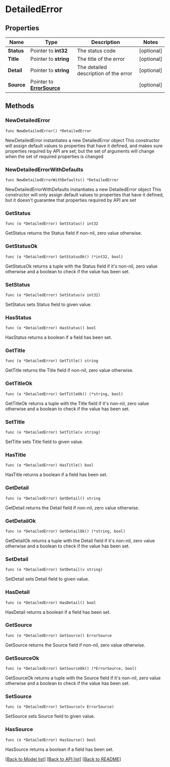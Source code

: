 # DetailedError

## Properties

Name | Type | Description | Notes
------------ | ------------- | ------------- | -------------
**Status** | Pointer to **int32** | The status code | [optional] 
**Title** | Pointer to **string** | The title of the error | [optional] 
**Detail** | Pointer to **string** | The detailed description of the error | [optional] 
**Source** | Pointer to [**ErrorSource**](ErrorSource.md) |  | [optional] 

## Methods

### NewDetailedError

`func NewDetailedError() *DetailedError`

NewDetailedError instantiates a new DetailedError object
This constructor will assign default values to properties that have it defined,
and makes sure properties required by API are set, but the set of arguments
will change when the set of required properties is changed

### NewDetailedErrorWithDefaults

`func NewDetailedErrorWithDefaults() *DetailedError`

NewDetailedErrorWithDefaults instantiates a new DetailedError object
This constructor will only assign default values to properties that have it defined,
but it doesn't guarantee that properties required by API are set

### GetStatus

`func (o *DetailedError) GetStatus() int32`

GetStatus returns the Status field if non-nil, zero value otherwise.

### GetStatusOk

`func (o *DetailedError) GetStatusOk() (*int32, bool)`

GetStatusOk returns a tuple with the Status field if it's non-nil, zero value otherwise
and a boolean to check if the value has been set.

### SetStatus

`func (o *DetailedError) SetStatus(v int32)`

SetStatus sets Status field to given value.

### HasStatus

`func (o *DetailedError) HasStatus() bool`

HasStatus returns a boolean if a field has been set.

### GetTitle

`func (o *DetailedError) GetTitle() string`

GetTitle returns the Title field if non-nil, zero value otherwise.

### GetTitleOk

`func (o *DetailedError) GetTitleOk() (*string, bool)`

GetTitleOk returns a tuple with the Title field if it's non-nil, zero value otherwise
and a boolean to check if the value has been set.

### SetTitle

`func (o *DetailedError) SetTitle(v string)`

SetTitle sets Title field to given value.

### HasTitle

`func (o *DetailedError) HasTitle() bool`

HasTitle returns a boolean if a field has been set.

### GetDetail

`func (o *DetailedError) GetDetail() string`

GetDetail returns the Detail field if non-nil, zero value otherwise.

### GetDetailOk

`func (o *DetailedError) GetDetailOk() (*string, bool)`

GetDetailOk returns a tuple with the Detail field if it's non-nil, zero value otherwise
and a boolean to check if the value has been set.

### SetDetail

`func (o *DetailedError) SetDetail(v string)`

SetDetail sets Detail field to given value.

### HasDetail

`func (o *DetailedError) HasDetail() bool`

HasDetail returns a boolean if a field has been set.

### GetSource

`func (o *DetailedError) GetSource() ErrorSource`

GetSource returns the Source field if non-nil, zero value otherwise.

### GetSourceOk

`func (o *DetailedError) GetSourceOk() (*ErrorSource, bool)`

GetSourceOk returns a tuple with the Source field if it's non-nil, zero value otherwise
and a boolean to check if the value has been set.

### SetSource

`func (o *DetailedError) SetSource(v ErrorSource)`

SetSource sets Source field to given value.

### HasSource

`func (o *DetailedError) HasSource() bool`

HasSource returns a boolean if a field has been set.


[[Back to Model list]](../README.md#documentation-for-models) [[Back to API list]](../README.md#documentation-for-api-endpoints) [[Back to README]](../README.md)


